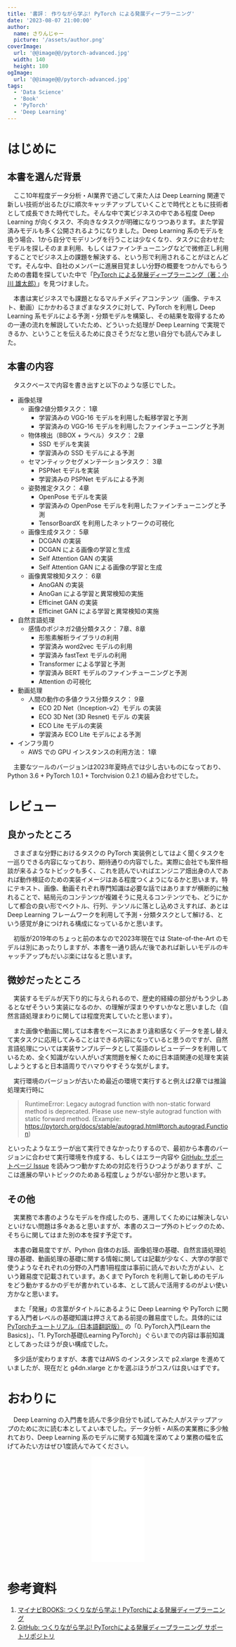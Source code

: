 ```yaml
---
title: '書評： 作りながら学ぶ! PyTorch による発展ディープラーニング'
date: '2023-08-07 21:00:00'
author:
  name: さりんじゃー
  picture: '/assets/author.png'
coverImage:
  url: '@@image@@/pytorch-advanced.jpg'
  width: 140
  height: 180
ogImage:
  url: '@@image@@/pytorch-advanced.jpg'
tags:
  - 'Data Science'
  - 'Book'
  - 'PyTorch'
  - 'Deep Learning'
---
```


# はじめに

## 本書を選んだ背景

　ここ10年程度データ分析・AI業界で過ごして来た人は Deep Learning 関連で新しい技術が出るたびに順次キャッチアップしていくことで時代とともに技術者として成長できた時代でした。そんな中で実ビジネスの中である程度 Deep Learning が向くタスク、不向きなタスクが明確になりつつあります。また学習済みモデルも多く公開されるようになりました。Deep Learning 系のモデルを扱う場合、1から自分でモデリングを行うことは少なくなり、タスクに合わせたモデルを探しそのまま利用、もしくはファインチューニングなどで微修正し利用することでビジネス上の課題を解決する、という形で利用されることがほとんどです。そんな中、自社のメンバーに進展目覚ましい分野の概要をつかんでもらうための書籍を探していた中で「[PyTorch による発展ディープラーニング（著：小川 雄太郎）](https://amzn.to/3Qu7nAB)」を見つけました。

　本書は実ビジネスでも課題となるマルチメディアコンテンツ（画像、テキスト、動画）にかかわるさまざまなタスクに対して、PyTorch を利用し Deep Learning 系モデルによる予測・分類モデルを構築し、その結果を取得するための一連の流れを解説していたため、どういった処理が Deep Learning で実現できるか、ということを伝えるために良さそうだなと思い自分でも読んでみました。

## 本書の内容

　タスクベースで内容を書き出すと以下のような感じでした。

- 画像処理
    - 画像2値分類タスク： 1章
	    - 学習済みの VGG-16 モデルを利用した転移学習と予測
	    - 学習済みの VGG-16 モデルを利用したファインチューニングと予測
    - 物体検出（BBOX + ラベル）タスク： 2章
	    - SSD モデルを実装
	    - 学習済みの SSD モデルによる予測
	- セマンティックセグメンテーションタスク： 3章
	    - PSPNet モデルを実装
		- 学習済みの PSPNet モデルによる予測
	- 姿勢推定タスク： 4章
	    - OpenPose モデルを実装
		- 学習済みの OpenPose モデルを利用したファインチューニングと予測
		- TensorBoardX を利用したネットワークの可視化
	- 画像生成タスク： 5章
	    - DCGAN の実装
		- DCGAN による画像の学習と生成
		- Self Attention GAN の実装
		- Self Attention GAN による画像の学習と生成
	- 画像異常検知タスク： 6章
	    - AnoGAN の実装
		- AnoGan による学習と異常検知の実施
		- Efficinet GAN の実装
		- Efficinet GAN による学習と異常検知の実施
- 自然言語処理
    - 感情のポジネガ2値分類タスク： 7章、8章
	    - 形態素解析ライブラリの利用
		- 学習済み word2vec モデルの利用
		- 学習済み fastText モデルの利用
		- Transformer による学習と予測
		- 学習済み BERT モデルのファインチューニングと予測
		- Attention の可視化
- 動画処理
    - 人間の動作の多値クラス分類タスク： 9章
		- ECO 2D Net（Inception-v2）モデル の実装
	    - ECO 3D Net (3D Resnet) モデル の実装
		- ECO Lite モデルの実装
		- 学習済み ECO Lite モデルによる予測
- インフラ周り
    - AWS での GPU インスタンスの利用方法： 1章

　主要なツールのバージョンは2023年夏時点では少し古いものになっており、Python 3.6 + PyTorch 1.0.1 + Torchvision 0.2.1 の組み合わせでした。

# レビュー

## 良かったところ

　さまざまな分野におけるタスクの PyTorch 実装例としてはよく聞くタスクを一巡りできる内容になっており、期待通りの内容でした。実際に会社でも案件相談が来るようなトピックも多く、これを読んでいればエンジニア畑出身の人であれば動作検証のための実装イメージはある程度つくようになるかと思います。特にテキスト、画像、動画それぞれ専門知識は必要な話ではありますが横断的に触れることで、結局元のコンテンツが複雑そうに見えるコンテンツでも、どうにかして都合の良い形でベクトル、行列、テンソルに落とし込めさえすれば、あとは Deep Learning フレームワークを利用して予測・分類タスクとして解ける、という感覚が身につけれる構成になっているかと思います。

　初版が2019年のちょっと前の本なので2023年現在では State-of-the-Art のモデルは別にあったりしますが、本書を一通り読んだ後であれば新しいモデルのキャッチアップもだいぶ楽にはなると思います。

## 微妙だったところ

　実装するモデルが天下り的に与えられるので、歴史的経緯の部分がもう少しあるとなぜそういう実装になるのか、の理解が深まりやすいかなと思いました（自然言語処理まわりに関しては程度充実していたと思います）。

　また画像や動画に関しては本書をベースにあまり違和感なくデータを差し替えて実タスクに応用してみることはできる内容になっていると思うのですが、自然言語処理については実装サンプルデータとして英語のレビューデータを利用しているため、全く知識がない人がいざ実問題を解くために日本語関連の処理を実装しようとすると日本語周りでハマりやすそうな気がします。

　実行環境のバージョンが古いため最近の環境で実行すると例えば2章では推論処理実行時に 

>RuntimeError: Legacy autograd function with non-static forward method is deprecated. Please use new-style autograd function with static forward method. (Example: https://pytorch.org/docs/stable/autograd.html#torch.autograd.Function)

といったようなエラーが出て実行できなかったりするので、最初から本書のバージョンに合わせて実行環境を作成する、もしくはエラー内容や [GitHub: サポートページ Issue](https://github.com/YutaroOgawa/pytorch_advanced/issues) を読みつつ動かすための対応を行うひつようがありますが、ここは進展の早いトピックのためある程度しょうがない部分かと思います。

## その他

　実業務で本書のようなモデルを作成したのち、運用してくためには解決しないといけない問題は多々あると思いますが、本書のスコープ外のトピックのため、そちらに関してはまた別の本を探す予定です。

　本書の難易度ですが、Python 自体のお話、画像処理の基礎、自然言語処理処理の基礎、動画処理の基礎に関する情報に関しては記載が少なく、大学の学部で使うようなそれぞれの分野の入門書1冊程度は事前に読んでおいた方がよい、という難易度で記載されています。あくまで PyTorch を利用して新しめのモデルをどう動かするかのデモが書かれている本、として読んで活用するのがよい使い方かなと思います。

　また「発展」の言葉がタイトルにあるように Deep Learning や PyTorch に関する入門者レベルの基礎知識は押さえてある前提の難易度でした。具体的には [PyTorchチュートリアル（日本語翻訳版）](https://yutaroogawa.github.io/pytorch_tutorials_jp/) の「0. PyTorch入門(Learn the Basics)」、「1. PyTorch基礎(Learning PyTorch)」ぐらいまでの内容は事前知識としてあったほうが良い構成でした。

　多少話が変わりますが、本書ではAWS のインスタンスで p2.xlarge を進めていましたが、現在だと g4dn.xlarge とかを選ぶほうがコスパは良いはずです。

# おわりに

　Deep Learning の入門書を読んで多少自分でも試してみた人がステップアップのために次に読む本としてよい本でした。データ分析・AI系の実業務に多少触れており、Deep Learning 系のモデルに関する知識を深めてより業務の幅を広げてみたい方はぜひ1度読んでみてください。

<center>
  <iframe sandbox="allow-popups allow-scripts allow-modals allow-forms allow-same-origin" style="width:120px;height:240px;" marginwidth="0" marginheight="0" scrolling="no" frameborder="0" src="//rcm-fe.amazon-adsystem.com/e/cm?lt1=_blank&bc1=FFFFFF&IS2=1&bg1=FFFFFF&fc1=000000&lc1=0000FF&t=&language=ja_JP&o=9&p=8&l=as4&m=amazon&f=ifr&ref=as_ss_li_til&asins=4839970254&linkId=ca37100cca961b545952a37c508f62ec"></iframe>
</center>

# 参考資料

1. [マイナビBOOKS: つくりながら学ぶ！PyTorchによる発展ディープラーニング
](https://book.mynavi.jp/ec/products/detail/id=104855) 
2. [GitHub: つくりながら学ぶ! PyTorchによる発展ディープラーニング サポートリポジトリ](https://github.com/YutaroOgawa/pytorch_advanced)
